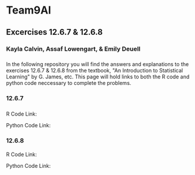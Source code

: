 # Team9AI
## Excercises 12.6.7 & 12.6.8
### Kayla Calvin, Assaf Lowengart, & Emily Deuell
#####
In the following repository you will find the answers and explanations to the exercises 12.6.7 & 12.6.8 from the textbook, "An Introduction to Statistical Learning" by G. James, etc. This page will hold links to both the R code and python code neccessary to complete the problems. 
#####

### 12.6.7
#####
R Code Link: 

Python Code Link:
####


### 12.6.8
####
R Code Link:

Python Code Link:
####


